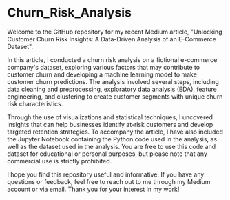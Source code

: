 # Churn_Risk_Analysis

Welcome to the GitHub repository for my recent Medium article, "Unlocking Customer Churn Risk Insights: A Data-Driven Analysis of an E-Commerce Dataset". 

  In this article, I conducted a churn risk analysis on a fictional e-commerce company's dataset, exploring various factors that may contribute to customer churn and developing a machine learning model to make customer churn predictions.  The analysis involved several steps, including data cleaning and preprocessing, exploratory data analysis (EDA), feature engineering, and clustering to create customer segments with unique churn risk characteristics. 
  
  Through the use of visualizations and statistical techniques, I uncovered insights that can help businesses identify at-risk customers and develop targeted retention strategies.  To accompany the article, I have also included the Jupyter Notebook containing the Python code used in the analysis, as well as the dataset used in the analysis. You are free to use this code and dataset for educational or personal purposes, but please note that any commercial use is strictly prohibited. 
  
  I hope you find this repository useful and informative. If you have any questions or feedback, feel free to reach out to me through my Medium account or via email.  Thank you for your interest in my work!
